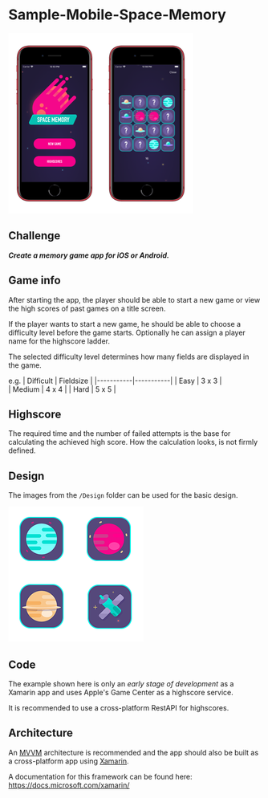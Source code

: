 # Sample-Mobile-Space-Memory

![GamePreview](Design/PreviewNew.png)

## Challenge

***Create a memory game app for iOS or Android.***

## Game info

After starting the app, the player should be able to start a new game or view the high scores of past games on a title screen.

If the player wants to start a new game, he should be able to choose a difficulty level before the game starts. 
Optionally he can assign a player name for the highscore ladder.

The selected difficulty level determines how many fields are displayed in the game.

e.g.
| Difficult | Fieldsize |
|-----------|-----------|
| Easy      | 3 x 3     |               
| Medium    | 4 x 4     |
| Hard      | 5 x 5     |

## Highscore

The required time and the number of failed attempts is the base for calculating the achieved high score.
How the calculation looks, is not firmly defined.

## Design

The images from the `/Design` folder can be used for the basic design.

![Tile-Preview](Design/Tiles.png)

## Code

The example shown here is only an *early stage of development* as a Xamarin app and uses Apple's Game Center as a highscore service. 

It is recommended to use a cross-platform RestAPI for highscores.

## Architecture

An [MVVM](https://en.wikipedia.org/wiki/Model–view–viewmodel) architecture is recommended and the app should also be built as a cross-platform app using [Xamarin](https://visualstudio.microsoft.com/xamarin/).

A documentation for this framework can be found here: https://docs.microsoft.com/xamarin/

